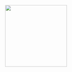 <img src="https://github.com/zadigg/sunriseset/assets/62830716/5e12be58-896b-4547-a4e3-b1d58485042b" width="200" height="auto">
